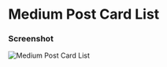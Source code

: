 # Medium Post Card List

### Screenshot

![Medium Post Card List](https://user-images.githubusercontent.com/19285811/69031169-6c405300-0a14-11ea-88bb-2f15dc82f057.png)
